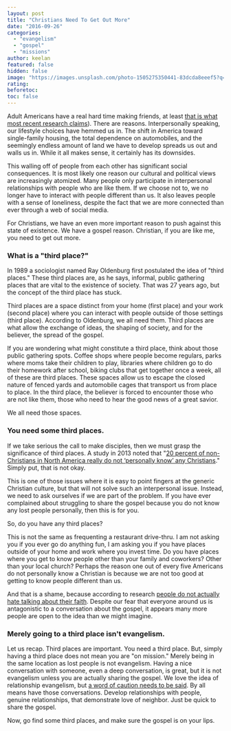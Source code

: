 ```yaml
---
layout: post
title: "Christians Need To Get Out More"
date: "2016-09-26"
categories: 
  - "evangelism"
  - "gospel"
  - "missions"
author: keelan
featured: false
hidden: false
image: "https://images.unsplash.com/photo-1505275350441-83dcda8eeef5?q=80&w=1974&auto=format&fit=crop&ixlib=rb-4.0.3&ixid=M3wxMjA3fDB8MHxwaG90by1wYWdlfHx8fGVufDB8fHx8fA%3D%3D"
rating:
beforetoc:
toc: false
---
```


Adult Americans have a real hard time making friends, at least [that is what most recent research claims](http://blog.keelancook.com/2015/11/chiming-in-how-our-housing-choices-make-adult-friendships-more-difficult.html)). There are reasons. Interpersonally speaking, our lifestyle choices have hemmed us in. The shift in America toward single-family housing, the total dependence on automobiles, and the seemingly endless amount of land we have to develop spreads us out and walls us in. While it all makes sense, it certainly has its downsides.

This walling off of people from each other has significant social consequences. It is most likely one reason our cultural and political views are increasingly atomized. Many people only participate in interpersonal relationships with people who are like them. If we choose not to, we no longer have to interact with people different than us. It also leaves people with a sense of loneliness, despite the fact that we are more connected than ever through a web of social media.

For Christians, we have an even more important reason to push against this state of existence. We have a gospel reason. Christian, if you are like me, you need to get out more.

### What is a "third place?"

In 1989 a sociologist named Ray Oldenburg first postulated the idea of "third places." These third places are, as he says, informal, public gathering places that are vital to the existence of society. That was 27 years ago, but the concept of the third place has stuck.

Third places are a space distinct from your home (first place) and your work (second place) where you can interact with people outside of those settings (third place). According to Oldenburg, we all need them. Third places are what allow the exchange of ideas, the shaping of society, and for the believer, the spread of the gospel.

If you are wondering what might constitute a third place, think about those public gathering spots. Coffee shops where people become regulars, parks where moms take their children to play, libraries where children go to do their homework after school, biking clubs that get together once a week, all of these are third places. These spaces allow us to escape the closed nature of fenced yards and automobile cages that transport us from place to place. In the third place, the believer is forced to encounter those who are not like them, those who need to hear the good news of a great savior.

We all need those spaces.

### You need some third places.

If we take serious the call to make disciples, then we must grasp the significance of third places. A study in 2013 noted that "[20 percent of non-Christians in North America really do not ‘personally know’ any Christians](http://blog.keelancook.com/2015/10/in-the-news-the-craziest-statistic-youll-read-about-north-american-missions.html)." Simply put, that is not okay.

This is one of those issues where it is easy to point fingers at the generic Christian culture, but that will not solve such an interpersonal issue. Instead, we need to ask ourselves if we are part of the problem. If you have ever complained about struggling to share the gospel because you do not know any lost people personally, then this is for you.

So, do you have any third places?

This is not the same as frequenting a restaurant drive-thru. I am not asking you if you ever go do anything fun, I am asking you if you have places outside of your home and work where you invest time. Do you have places where you get to know people other than your family and coworkers? Other than your local church? Perhaps the reason one out of every five Americans do not personally know a Christian is because we are not too good at getting to know people different than us.

And that is a shame, because according to research [people do not actually hate talking about their faith](http://blog.keelancook.com/2016/07/share-your-faith-more-research-says-so.html). Despite our fear that everyone around us is antagonistic to a conversation about the gospel, it appears many more people are open to the idea than we might imagine. 

### Merely going to a third place isn't evangelism.

Let us recap. Third places are important. You need a third place. But, simply having a third place does not mean you are "on mission." Merely being in the same location as lost people is not evangelism. Having a nice conversation with someone, even a deep conversation, is great, but it is not evangelism unless you are actually sharing the gospel. We love the idea of relationship evangelism, but [a word of caution needs to be said](http://blog.keelancook.com/2015/09/a-word-of-caution-concerning-relationship-evangelism.html). By all means have those conversations. Develop relationships with people, genuine relationships, that demonstrate love of neighbor. Just be quick to share the gospel.

Now, go find some third places, and make sure the gospel is on your lips.
